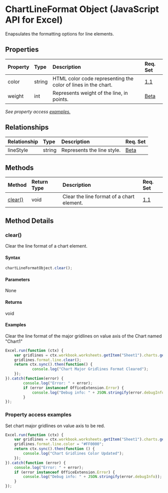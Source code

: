 # ChartLineFormat Object (JavaScript API for Excel)

Enapsulates the formatting options for line elements.

## Properties

| Property	   | Type	|Description| Req. Set|
|:---------------|:--------|:----------|:----|
|color|string|HTML color code representing the color of lines in the chart.|[1.1](../requirement-sets/excel-api-requirement-sets.md)|
|weight|int|Represents weight of the line, in points.|[Beta](../requirement-sets/excel-api-requirement-sets.md)|

_See property access [examples.](#property-access-examples)_

## Relationships
| Relationship | Type	|Description| Req. Set|
|:---------------|:--------|:----------|:----|
|lineStyle|string|Represents the line style.|[Beta](../requirement-sets/excel-api-requirement-sets.md)|

## Methods

| Method		   | Return Type	|Description| Req. Set|
|:---------------|:--------|:----------|:----|
|[clear()](#clear)|void|Clear the line format of a chart element.|[1.1](../requirement-sets/excel-api-requirement-sets.md)|

## Method Details


### clear()
Clear the line format of a chart element.

#### Syntax
```js
chartLineFormatObject.clear();
```

#### Parameters
None

#### Returns
void

#### Examples

Clear the line format of the major gridlines on value axis of the Chart named "Chart1"

```js
Excel.run(function (ctx) { 
	var gridlines = ctx.workbook.worksheets.getItem("Sheet1").charts.getItem("Chart1").axes.valueAxis.majorGridlines;	
	gridlines.format.line.clear();
	return ctx.sync().then(function() {
			console.log("Chart Major Gridlines Format Cleared");
	});
}).catch(function(error) {
		console.log("Error: " + error);
		if (error instanceof OfficeExtension.Error) {
			console.log("Debug info: " + JSON.stringify(error.debugInfo));
		}
});
```
### Property access examples

Set chart major gridlines on value axis to be red.

```js
Excel.run(function (ctx) {
	var gridlines = ctx.workbook.worksheets.getItem("Sheet1").charts.getItem("Chart1").axes.valueAxis.majorGridlines;
	gridlines.format.line.color = "#FF0000";
	return ctx.sync().then(function () {
		console.log("Chart Gridlines Color Updated");
	});
}).catch(function (error) {
	console.log("Error: " + error);
	if (error instanceof OfficeExtension.Error) {
		console.log("Debug info: " + JSON.stringify(error.debugInfo));
	}
});
```
